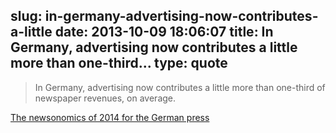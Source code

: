 slug: in-germany-advertising-now-contributes-a-little
date: 2013-10-09 18:06:07
title: In Germany, advertising now contributes a little more than one-third...
type: quote
---

> In Germany, advertising now contributes a little more than one-third of newspaper revenues, on average.

[The newsonomics of 2014 for the German press](http://www.niemanlab.org/2013/10/the-newsonomics-of-2014-for-the-german-press/)
